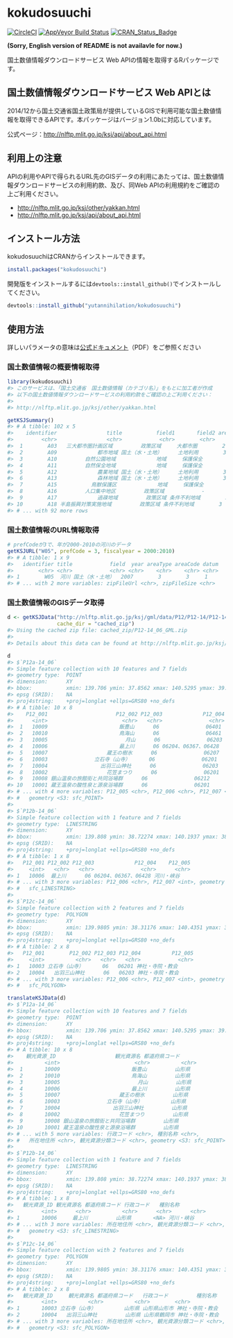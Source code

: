 
<!-- README.md is generated from README.Rmd. Please edit that file -->
kokudosuuchi
============

[![CircleCI](https://circleci.com/gh/yutannihilation/kokudosuuchi.svg?style=svg)](https://circleci.com/gh/yutannihilation/kokudosuuchi) [![AppVeyor Build Status](https://ci.appveyor.com/api/projects/status/github/yutannihilation/kokudosuuchi?branch=master&svg=true)](https://ci.appveyor.com/project/yutannihilation/kokudosuuchi) [![CRAN\_Status\_Badge](http://www.r-pkg.org/badges/version/kokudosuuchi)](https://cran.r-project.org/package=kokudosuuchi)

**(Sorry, English version of README is not availavle for now.)**

国土数値情報ダウンロードサービス Web APIの情報を取得するRパッケージです。

国土数値情報ダウンロードサービス Web APIとは
--------------------------------------------

2014/12から国土交通省国土政策局が提供しているGISで利用可能な国土数値情報を取得できるAPIです。本パッケージはバージョン1.0bに対応しています。

公式ページ：<http://nlftp.mlit.go.jp/ksj/api/about_api.html>

利用上の注意
------------

APIの利用やAPIで得られるURL先のGISデータの利用にあたっては、国土数値情報ダウンロードサービスの利用約款、及び、同Web APIの利用規約をご確認の上ご利用ください。

-   <http://nlftp.mlit.go.jp/ksj/other/yakkan.html>
-   <http://nlftp.mlit.go.jp/ksj/api/about_api.html>

インストール方法
----------------

kokudosuuchiはCRANからインストールできます。

``` r
install.packages("kokudosuuchi")
```

開発版をインストールするには`devtools::install_github()`でインストールしてください。

``` r
devtools::install_github("yutannihilation/kokudosuuchi")
```

使用方法
--------

詳しいパラメータの意味は[公式ドキュメント](http://nlftp.mlit.go.jp/ksj/api/specification_api_ksj.pdf)（PDF）をご参照ください

### 国土数値情報の概要情報取得

``` r
library(kokudosuuchi)
#> このサービスは、「国土交通省　国土数値情報（カテゴリ名）」をもとに加工者が作成
#> 以下の国土数値情報ダウンロードサービスの利用約款をご確認の上ご利用ください：
#> 
#> http://nlftp.mlit.go.jp/ksj/other/yakkan.html

getKSJSummary()
#> # A tibble: 102 x 5
#>    identifier                title           field1       field2 areaType
#>         <chr>                <chr>            <chr>        <chr>    <chr>
#>  1        A03   三大都市圏計画区域         政策区域     大都市圏        2
#>  2        A09             都市地域 国土（水・土地）     土地利用        3
#>  3        A10         自然公園地域             地域     保護保全        3
#>  4        A11         自然保全地域             地域     保護保全        3
#>  5        A12             農業地域 国土（水・土地）     土地利用        3
#>  6        A13             森林地域 国土（水・土地）     土地利用        3
#>  7        A15           鳥獣保護区             地域     保護保全        3
#>  8        A16         人口集中地区         政策区域            -        3
#>  9        A17             過疎地域         政策区域 条件不利地域        3
#> 10        A18 半島振興対策実施地域         政策区域 条件不利地域        3
#> # ... with 92 more rows
```

### 国土数値情報のURL情報取得

``` r
# prefCodeが3で、年が2000-2010の河川のデータ
getKSJURL("W05", prefCode = 3, fiscalyear = 2000:2010)
#> # A tibble: 1 x 9
#>   identifier title            field  year areaType areaCode datum
#>        <chr> <chr>            <chr> <chr>    <chr>    <chr> <chr>
#> 1        W05  河川 国土（水・土地）  2007        3        3     1
#> # ... with 2 more variables: zipFileUrl <chr>, zipFileSize <chr>
```

### 国土数値情報のGISデータ取得

``` r
d <- getKSJData("http://nlftp.mlit.go.jp/ksj/gml/data/P12/P12-14/P12-14_06_GML.zip",
                cache_dir = "cached_zip")
#> Using the cached zip file: cached_zip/P12-14_06_GML.zip
#> 
#> Details about this data can be found at http://nlftp.mlit.go.jp/ksj/gml/datalist/KsjTmplt-P12-v2_2.html

d
#> $`P12a-14_06`
#> Simple feature collection with 10 features and 7 fields
#> geometry type:  POINT
#> dimension:      XY
#> bbox:           xmin: 139.706 ymin: 37.8562 xmax: 140.5295 ymax: 39.09917
#> epsg (SRID):    NA
#> proj4string:    +proj=longlat +ellps=GRS80 +no_defs
#> # A tibble: 10 x 8
#>    P12_001                      P12_002 P12_003             P12_004
#>      <int>                        <chr>   <chr>               <chr>
#>  1   10009                       飯豊山      06               06401
#>  2   10010                       鳥海山      06               06461
#>  3   10005                         月山      06               06203
#>  4   10006                       最上川      06 06204、06367、06428
#>  5   10007                   蔵王の樹氷      06               06207
#>  6   10003               立石寺（山寺）      06               06201
#>  7   10004                 出羽三山神社      06               06203
#>  8   10002                   花笠まつり      06               06201
#>  9   10008 銀山温泉の旅館街と共同浴場群      06               06212
#> 10   10001 蔵王温泉の酸性泉と源泉浴場群      06               06201
#> # ... with 4 more variables: P12_005 <chr>, P12_006 <chr>, P12_007 <int>,
#> #   geometry <S3: sfc_POINT>
#> 
#> $`P12b-14_06`
#> Simple feature collection with 1 feature and 7 fields
#> geometry type:  LINESTRING
#> dimension:      XY
#> bbox:           xmin: 139.808 ymin: 38.72274 xmax: 140.1937 ymax: 38.92187
#> epsg (SRID):    NA
#> proj4string:    +proj=longlat +ellps=GRS80 +no_defs
#> # A tibble: 1 x 8
#>   P12_001 P12_002 P12_003             P12_004    P12_005
#>     <int>   <chr>   <chr>               <chr>      <chr>
#> 1   10006  最上川      06 06204、06367、06428 河川・峡谷
#> # ... with 3 more variables: P12_006 <chr>, P12_007 <int>, geometry <S3:
#> #   sfc_LINESTRING>
#> 
#> $`P12c-14_06`
#> Simple feature collection with 2 features and 7 fields
#> geometry type:  POLYGON
#> dimension:      XY
#> bbox:           xmin: 139.9805 ymin: 38.31176 xmax: 140.4351 ymax: 38.70308
#> epsg (SRID):    NA
#> proj4string:    +proj=longlat +ellps=GRS80 +no_defs
#> # A tibble: 2 x 8
#>   P12_001        P12_002 P12_003 P12_004          P12_005
#>     <int>          <chr>   <chr>   <chr>            <chr>
#> 1   10003 立石寺（山寺）      06   06201 神社・寺院・教会
#> 2   10004   出羽三山神社      06   06203 神社・寺院・教会
#> # ... with 3 more variables: P12_006 <chr>, P12_007 <int>, geometry <S3:
#> #   sfc_POLYGON>
```

``` r
translateKSJData(d)
#> $`P12a-14_06`
#> Simple feature collection with 10 features and 7 fields
#> geometry type:  POINT
#> dimension:      XY
#> bbox:           xmin: 139.706 ymin: 37.8562 xmax: 140.5295 ymax: 39.09917
#> epsg (SRID):    NA
#> proj4string:    +proj=longlat +ellps=GRS80 +no_defs
#> # A tibble: 10 x 8
#>    観光資源_ID                   観光資源名 都道府県コード
#>          <int>                        <chr>          <chr>
#>  1       10009                       飯豊山         山形県
#>  2       10010                       鳥海山         山形県
#>  3       10005                         月山         山形県
#>  4       10006                       最上川         山形県
#>  5       10007                   蔵王の樹氷         山形県
#>  6       10003               立石寺（山寺）         山形県
#>  7       10004                 出羽三山神社         山形県
#>  8       10002                   花笠まつり         山形県
#>  9       10008 銀山温泉の旅館街と共同浴場群         山形県
#> 10       10001 蔵王温泉の酸性泉と源泉浴場群         山形県
#> # ... with 5 more variables: 行政コード <chr>, 種別名称 <chr>,
#> #   所在地住所 <chr>, 観光資源分類コード <chr>, geometry <S3: sfc_POINT>
#> 
#> $`P12b-14_06`
#> Simple feature collection with 1 feature and 7 fields
#> geometry type:  LINESTRING
#> dimension:      XY
#> bbox:           xmin: 139.808 ymin: 38.72274 xmax: 140.1937 ymax: 38.92187
#> epsg (SRID):    NA
#> proj4string:    +proj=longlat +ellps=GRS80 +no_defs
#> # A tibble: 1 x 8
#>   観光資源_ID 観光資源名 都道府県コード 行政コード   種別名称
#>         <int>      <chr>          <chr>      <chr>      <chr>
#> 1       10006     最上川         山形県       <NA> 河川・峡谷
#> # ... with 3 more variables: 所在地住所 <chr>, 観光資源分類コード <chr>,
#> #   geometry <S3: sfc_LINESTRING>
#> 
#> $`P12c-14_06`
#> Simple feature collection with 2 features and 7 fields
#> geometry type:  POLYGON
#> dimension:      XY
#> bbox:           xmin: 139.9805 ymin: 38.31176 xmax: 140.4351 ymax: 38.70308
#> epsg (SRID):    NA
#> proj4string:    +proj=longlat +ellps=GRS80 +no_defs
#> # A tibble: 2 x 8
#>   観光資源_ID     観光資源名 都道府県コード   行政コード         種別名称
#>         <int>          <chr>          <chr>        <chr>            <chr>
#> 1       10003 立石寺（山寺）         山形県 山形県山形市 神社・寺院・教会
#> 2       10004   出羽三山神社         山形県 山形県鶴岡市 神社・寺院・教会
#> # ... with 3 more variables: 所在地住所 <chr>, 観光資源分類コード <chr>,
#> #   geometry <S3: sfc_POLYGON>
```

